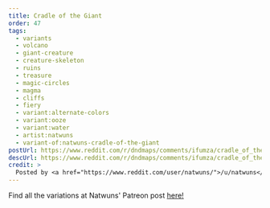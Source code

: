 ```yaml
---
title: Cradle of the Giant
order: 47
tags:
  - variants
  - volcano
  - giant-creature
  - creature-skeleton
  - ruins
  - treasure
  - magic-circles
  - magma
  - cliffs
  - fiery
  - variant:alternate-colors
  - variant:ooze
  - variant:water
  - artist:natwuns
  - variant-of:natwuns-cradle-of-the-giant
postUrl: https://www.reddit.com/r/dndmaps/comments/ifumza/cradle_of_the_giant_35x40_its_pretty_hot_here/
descUrl: https://www.reddit.com/r/dndmaps/comments/ifumza/cradle_of_the_giant_35x40_its_pretty_hot_here/g2ptiad/
credit: >
  Posted by <a href="https://www.reddit.com/user/natwuns/">/u/natwuns</a> to <a href="https://www.reddit.com/r/battlemaps/">/r/battlemaps</a> in Aug, 2020. <br/> Please support the artist on <a href="https://www.patreon.com/natwuns">Patreon</a>, as well as follow them on <a href="https://twitter.com/natwuns">Twitter</a>, <a href="https://www.instagram.com/natwuns/">Instagram</a>
---
```

Find all the variations at Natwuns' Patreon post <a href="https://www.patreon.com/posts/40809837" title="Cradle of the Giant by Natwuns on Patreon">here!</a>

